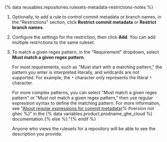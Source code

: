 {% data reusables.repositories.rulesets-metadata-restrictions-notes %}

1. Optionally, to add a rule to control commit metadata or branch names, in the "Restrictions" section, click **Restrict commit metadata** or **Restrict branch names**.

1. Configure the settings for the restriction, then click **Add**. You can add multiple restrictions to the same ruleset.
1. To match a given regex pattern, in the "Requirement" dropdown, select **Must match a given regex pattern**.

   For most requirements, such as "Must start with a matching pattern," the pattern you enter is interpreted literally, and wildcards are not supported. For example, the `*` character only represents the literal `*` character.

   For more complex patterns, you can select "Must match a given regex pattern" or "Must not match a given regex pattern," then use regular expression syntax to define the matching pattern. For more information, see "[About regular expressions for commit metadata](/enterprise-cloud@latest/organizations/managing-organization-settings/creating-rulesets-for-repositories-in-your-organization#using-regular-expressions-for-commit-metadata){% ifversion not ghec %}" in the {% data variables.product.prodname_ghe_cloud %} documentation.{% else %}."{% endif %}

   Anyone who views the rulesets for a repository will be able to see the description you provide.
